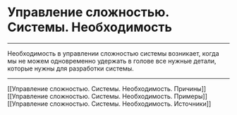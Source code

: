 # Управление сложностью. Системы. Необходимость

---

Необходимость в управлении сложностью системы возникает, когда мы не можем одновременно удержать в голове все нужные детали, которые нужны для разработки системы.

---

[[Управление сложностью. Системы. Необходимость. Причины]]
[[Управление сложностью. Системы. Необходимость. Примеры]]
[[Управление сложностью. Системы. Необходимость. Источники]]